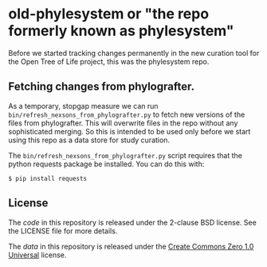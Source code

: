 # old-phylesystem or "the repo formerly known as phylesystem"

Before we started tracking changes permanently in the new
curation tool for the Open Tree of Life project, this was
the phylesystem repo.

## Fetching changes from phylografter.

As a temporary, stopgap measure we can run ```bin/refresh_nexsons_from_phylografter.py``` to
fetch new versions of the files from phylografter. This will overwrite files in the repo
without any sophisticated merging. So this is intended to be used only before we start 
using this repo as a data store for study curation.

The ```bin/refresh_nexsons_from_phylografter.py``` script requires that the python requests
package be installed.  You can do this with:

    $ pip install requests

## License

The *code* in this repository is released under the 2-clause BSD license. See
the LICENSE file for more details.

The *data* in this repository is released under the [Create Commons Zero 1.0 Universal](https://creativecommons.org/publicdomain/zero/1.0/) license.

